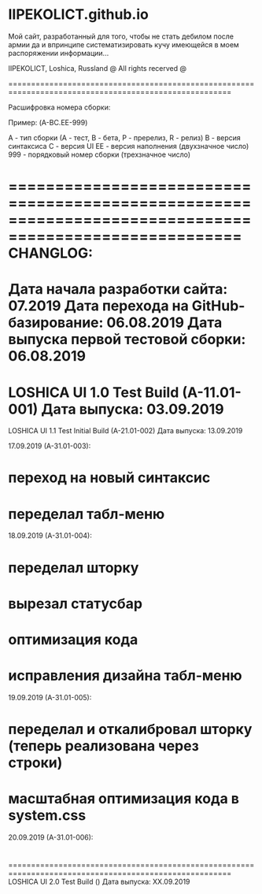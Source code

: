 # IIPEKOLICT.github.io

Мой сайт, разработанный для того, чтобы не стать дебилом после армии да и впринципе систематизировать кучу имеющейся в моем распоряжении информации...

IIPEKOLICT, Loshica, Russland
@ All rights recerved @

=======================================================================================================

Расшифровка номера сборки:

Пример: (A-BC.EE-999)

  A - тип сборки (А - тест, B - бета, P - пререлиз, R - релиз)
  B - версия синтаксиса
  C - версия UI
  EE - версия наполнения (двухзначное число)
  999 - порядковый номер сборки (трехзначное число)

=======================================================================================================
CHANGLOG:
=======================================================================================================
Дата начала разработки сайта: 07.2019
Дата перехода на GitHub-базирование: 06.08.2019
Дата выпуска первой тестовой сборки: 06.08.2019
=======================================================================================================
LOSHICA UI 1.0 Test Build (A-11.01-001)
Дата выпуска: 03.09.2019
=======================================================================================================
LOSHICA UI 1.1 Test Initial Build (A-21.01-002)
Дата выпуска: 13.09.2019

  17.09.2019 (A-31.01-003):
  # переход на новый синтаксис
  # переделал табл-меню
  18.09.2019 (A-31.01-004):
  # переделал шторку
  # вырезал статусбар
  # оптимизация кода
  # исправления дизайна табл-меню
  19.09.2019 (A-31.01-005):
  # переделал и откалибровал шторку (теперь реализована через строки)
  # масштабная оптимизация кода в system.css
  20.09.2019 (A-31.01-006):
  #
=======================================================================================================
LOSHICA UI 2.0 Test Build ()
Дата выпуска: XX.09.2019
